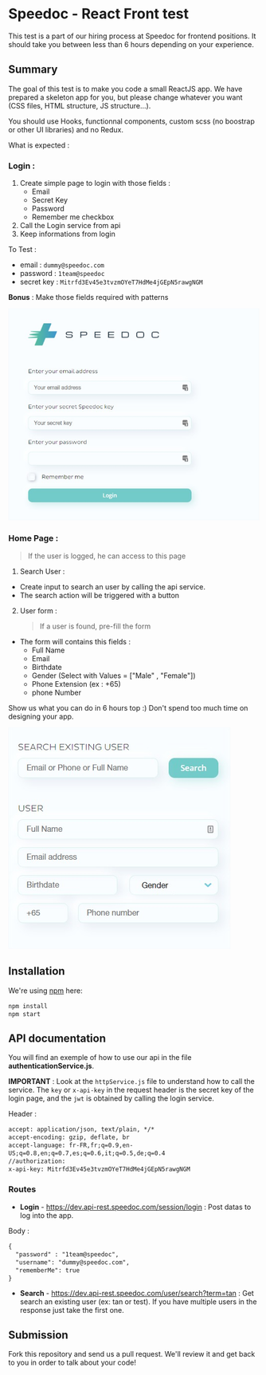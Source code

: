# Speedoc - React Front test

This test is a part of our hiring process at Speedoc for frontend positions. It should take you between less than 6 hours depending on your experience.

## Summary

The goal of this test is to make you code a small ReactJS app. We have prepared a skeleton app for you, but please change whatever you want (CSS files, HTML structure, JS structure...).

You should use Hooks, functionnal components, custom scss (no boostrap or other UI libraries) and no Redux.

What is expected :

### Login :

  1. Create simple page to login with those fields :
     - Email
     - Secret Key
     - Password
     - Remember me checkbox
  2. Call the Login service from api
  3. Keep informations from login

  To Test :

  - email : `dummy@speedoc.com`
  - password : `1team@speedoc`
  - secret key : `Mitrfd3Ev45e3tvzmOYeT7HdMe4jGEpN5rawgNGM`

**Bonus** : Make those fields required with patterns

![Login Page Example](/src/images/login.jpg)

### Home Page :
  > If the user is logged, he can access to this page

1. Search User :

- Create input to search an user by calling the api service.
- The search action will be triggered with a button

2. User form :
   > If a user is found, pre-fill the form

- The form will contains this fields :
  - Full Name
  - Email
  - Birthdate
  - Gender (Select with Values = ["Male" , "Female"])
  - Phone Extension (ex : +65)
  - phone Number

Show us what you can do in 6 hours top :) Don't spend too much time on designing your app.

![User Form Example](/src/images/form.jpg)

## Installation

We're using [npm](https://www.npmjs.com/) here:

```
npm install
npm start
```

## API documentation

You will find an exemple of how to use our api in the file **authenticationService.js**.

**IMPORTANT** : Look at the `httpService.js` file to understand how to call the service.
The `key` or `x-api-key` in the request header is the secret key of the login page, and the `jwt` is obtained by calling the login service.

Header :

```
accept: application/json, text/plain, */*
accept-encoding: gzip, deflate, br
accept-language: fr-FR,fr;q=0.9,en-US;q=0.8,en;q=0.7,es;q=0.6,it;q=0.5,de;q=0.4
//authorization:
x-api-key: Mitrfd3Ev45e3tvzmOYeT7HdMe4jGEpN5rawgNGM

```

### Routes

- **Login** - https://dev.api-rest.speedoc.com/session/login : Post datas to log into the app.

Body :

```
{
  "password" : "1team@speedoc",
  "username": "dummy@speedoc.com",
  "rememberMe": true
}
```

- **Search** - https://dev.api-rest.speedoc.com/user/search?term=tan : Get search an existing user (ex: tan or test). If you have multiple users in the response just take the first one.

## Submission

Fork this repository and send us a pull request. We'll review it and get back to you in order to talk about your code!
